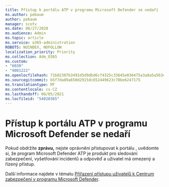 ```yaml
---
title: Přístup k portálu ATP v programu Microsoft Defender se nedaří
ms.author: pebaum
author: pebaum
manager: scotv
ms.date: 08/27/2020
ms.audience: Admin
ms.topic: article
ms.service: o365-administration
ROBOTS: NOINDEX, NOFOLLOW
localization_priority: Priority
ms.collection: Adm_O365
ms.custom:
- "6030"
- "9001222"
ms.openlocfilehash: 71b82307b3491d5d9dbd6cf4325c33645e036475a3a8a5a563e6e84e921fe52a
ms.sourcegitcommit: b5f7da89a650d2915dc652449623c78be6247175
ms.translationtype: MT
ms.contentlocale: cs-CZ
ms.lasthandoff: 08/05/2021
ms.locfileid: "54020365"
---
```

# <a name="unable-to-access-the-microsoft-defender-atp-portal"></a>Přístup k portálu ATP v programu Microsoft Defender se nedaří

Pokud obdržíte **zprávu,** nejste oprávněni přistupovat k portálu , uvědomte si, že program Microsoft Defender ATP je produkt pro sledování zabezpečení, vyšetřování incidentů a odpověď a uživatel má omezený a řízený přístup. 

Další informace najdete v tématu [Přiřazení přístupu uživatelů k Centrum zabezpečení v programu Microsoft Defender](/windows/threat-protection/windows-defender-atp/assign-portal-access-windows-defender-advanced-threat-protection).